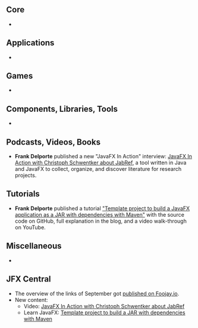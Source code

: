 ## Core

* 

## Applications

* 

## Games

* 

## Components, Libraries, Tools

*

## Podcasts, Videos, Books

* **Frank Delporte** published a new "JavaFX In Action" interview: [JavaFX In Action with Christoph Schwentker about JabRef](https://webtechie.be/post/2024-10-01-jfxinaction-christoph-schwentker/), a tool written in Java and JavaFX to collect, organize, and discover literature for research projects.

## Tutorials

* **Frank Delporte** published a tutorial ["Template project to build a JavaFX application as a JAR with dependencies with Maven"](https://webtechie.be/post/2024-10-03-javafx-maven-jar-template/) with the source code on GitHub, full explanation in the blog, and a video walk-through on YouTube.

## Miscellaneous

*

## JFX Central

* The overview of the links of September got [published on Foojay.io](https://foojay.io/today/javafx-links-of-september-2024/).
* New content:
  * Video: [JavaFX In Action with Christoph Schwentker about JabRef](https://www.jfx-central.com/videos/-ddFxwh2U6E)
  * Learn JavaFX: [Template project to build a JAR with dependencies with Maven](https://www.jfx-central.com/learn-javafx/fat-jar)
